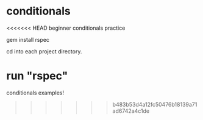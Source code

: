 conditionals
============

<<<<<<< HEAD
beginner conditionals practice

gem install rspec

cd into each project directory.  

run "rspec"
=======
conditionals examples!
>>>>>>> b483b53d4a12fc50476b18139a71ad6742a4c1de
